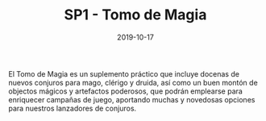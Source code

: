 ﻿---
title: SP1 - Tomo de Magia
summary: Ampliación de nuevos conjuros y objetos mágicos para incorporar a tus partidas.
authors:
- Pedro Gil
date: 2019-10-17
type: post
categories:
- Clásicos de la Marca
- Línea SP
tags:
- Reglamento
minlevels: ""
maxlevels: ""
prices: 7,00 €
session: ""
mincharacters: ""
maxcharacters: ""
eval: oficial
cover: "SP1-tomo-de-magia.jpg"
download: "SP1-tomo-de-magia.pdf"
moreinfo: "https://tesorosdelamarca.com/producto/tomo-de-magia/"
license: "OGL"
draft: false

---

El Tomo de Magia es un suplemento práctico que incluye docenas de nuevos conjuros para mago, clérigo y druida, así como un buen montón de objectos mágicos y artefactos poderosos, que podrán emplearse para enriquecer campañas de juego, aportando muchas y novedosas opciones para nuestros lanzadores de conjuros.